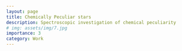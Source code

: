 ```yaml
---
layout: page
title: Chemically Peculiar stars
description: Spectroscopic investigation of chemical peculiarity
# img: assets/img/7.jpg
importance: 3
category: Work
---
```

